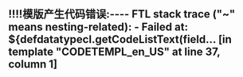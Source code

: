 !!!!模版产生代码错误:----
FTL stack trace ("~" means nesting-related):
	- Failed at: ${defdatatypecl.getCodeListText(field...  [in template "CODETEMPL_en_US" at line 37, column 1]
----